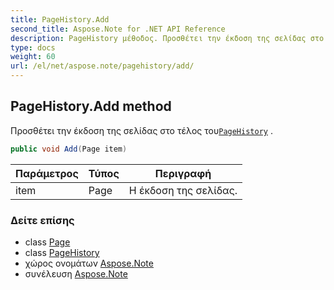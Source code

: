 ```yaml
---
title: PageHistory.Add
second_title: Aspose.Note for .NET API Reference
description: PageHistory μέθοδος. Προσθέτει την έκδοση της σελίδας στο τέλος τουPageHistory .
type: docs
weight: 60
url: /el/net/aspose.note/pagehistory/add/
---
```

## PageHistory.Add method

Προσθέτει την έκδοση της σελίδας στο τέλος του[`PageHistory`](../) .

```csharp
public void Add(Page item)
```

| Παράμετρος | Τύπος | Περιγραφή |
| --- | --- | --- |
| item | Page | Η έκδοση της σελίδας. |

### Δείτε επίσης

* class [Page](../../page/)
* class [PageHistory](../)
* χώρος ονομάτων [Aspose.Note](../../pagehistory/)
* συνέλευση [Aspose.Note](../../../)


